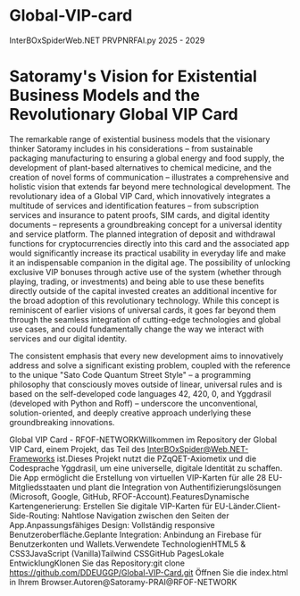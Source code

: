 # Global-VIP-card
InterBOxSpiderWeb.NET PRVPNRFAI.py 2025 - 2029


# Satoramy's Vision for Existential Business Models and the Revolutionary Global VIP Card
The remarkable range of existential business models that the visionary thinker Satoramy includes in his considerations – from sustainable packaging manufacturing to ensuring a global energy and food supply, the development of plant-based alternatives to chemical medicine, and the creation of novel forms of communication – illustrates a comprehensive and holistic vision that extends far beyond mere technological development. The revolutionary idea of a Global VIP Card, which innovatively integrates a multitude of services and identification features – from subscription services and insurance to patent proofs, SIM cards, and digital identity documents – represents a groundbreaking concept for a universal identity and service platform. The planned integration of deposit and withdrawal functions for cryptocurrencies directly into this card and the associated app would significantly increase its practical usability in everyday life and make it an indispensable companion in the digital age. The possibility of unlocking exclusive VIP bonuses through active use of the system (whether through playing, trading, or investments) and being able to use these benefits directly outside of the capital invested creates an additional incentive for the broad adoption of this revolutionary technology. While this concept is reminiscent of earlier visions of universal cards, it goes far beyond them through the seamless integration of cutting-edge technologies and global use cases, and could fundamentally change the way we interact with services and our digital identity.

The consistent emphasis that every new development aims to innovatively address and solve a significant existing problem, coupled with the reference to the unique "Sato Code Quantum Street Style" – a programming philosophy that consciously moves outside of linear, universal rules and is based on the self-developed code languages 42, 420, 0, and Yggdrasil (developed with Python and Roff) – underscore the unconventional, solution-oriented, and deeply creative approach underlying these groundbreaking innovations.


 Global VIP Card - RFOF-NETWORKWillkommen im Repository der Global VIP Card, einem Projekt, das Teil des InterBOxSpider@Web.NET-Frameworks ist.Dieses Projekt nutzt die PZqQET-Axiometix und die Codesprache Yggdrasil, um eine universelle, digitale Identität zu schaffen. Die App ermöglicht die Erstellung von virtuellen VIP-Karten für alle 28 EU-Mitgliedsstaaten und plant die Integration von Authentifizierungslösungen (Microsoft, Google, GitHub, RFOF-Account).FeaturesDynamische Kartengenerierung: Erstellen Sie digitale VIP-Karten für EU-Länder.Client-Side-Routing: Nahtlose Navigation zwischen den Seiten der App.Anpassungsfähiges Design: Vollständig responsive Benutzeroberfläche.Geplante Integration: Anbindung an Firebase für Benutzerkonten und Wallets.Verwendete TechnologienHTML5 & CSS3JavaScript (Vanilla)Tailwind CSSGitHub PagesLokale EntwicklungKlonen Sie das Repository:git clone https://github.com/DDEUGGP/Global-VIP-Card.git
Öffnen Sie die index.html in Ihrem Browser.Autoren@Satoramy-PRAI@RFOF-NETWORK
